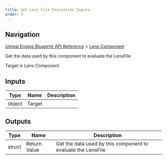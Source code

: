 ```yaml
---
title: Get Lens File Evaluation Inputs
order: 9
---
```

## Navigation

[Unreal Engine Blueprint API Reference](https://dev.epicgames.com/documentation/en-us/unreal-engine/BlueprintAPI) > [Lens Component](https://dev.epicgames.com/documentation/en-us/unreal-engine/BlueprintAPI/LensComponent)

Get the data used by this component to evaluate the LensFile

Target is Lens Component

## Inputs

| Type | Name | Description |
| --- | --- | --- |
| object | Target |  |

## Outputs

| Type | Name | Description |
| --- | --- | --- |
| struct | Return Value | Get the data used by this component to evaluate the LensFile |
